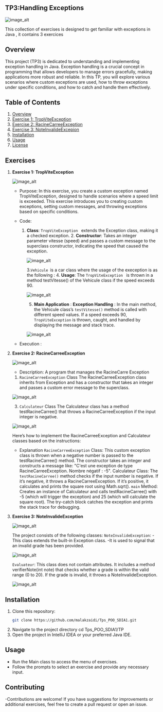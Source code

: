 ## TP3:Handling Exceptions 

![image_alt](https://github.com/malakzaidi/Tps_POO_SDIA1/blob/main/src/Tp3/screenshots/image_2024-11-04_104658881.png)

This collection of exercises is designed to get familiar with exceptions in Java , it contains 3 exercices

## Overview
This project (TP3) is dedicated to understanding and implementing exception handling in Java. Exception handling is a crucial concept in programming that allows developers to manage errors gracefully, making applications more robust and reliable. In this TP, you will explore various scenarios where custom exceptions are used, how to throw exceptions under specific conditions, and how to catch and handle them effectively.

## Table of Contents

1. [Overview](#overview)
2. [Exercise 1: TropViteException](#exercise-1-Trop_vite_exception)
3. [Exercise 2: RacineCarreeException](#exercise-2-racine_carree_exceeption)
4. [Exercise 3: NoteInvalideExcepion](#exercise-3-note_invalide_exception)
7. [Installation](#installation)
8. [Usage](#usage)
9. [License](#license)



 
## Exercises

1. **Exercise 1: TropViteException**
   
   ![image_alt](https://github.com/malakzaidi/Tps_POO_SDIA1/blob/main/src/Tp3/screenshots/image_2024-11-04_110140249.png)
   
   - Purpose: 
     In this exercise, you create a custom exception named TropViteException, designed to handle scenarios where a speed limit is exceeded. This exercise introduces you to creating custom exceptions, setting 
     custom messages, and throwing exceptions based on specific conditions.
  
   - Code:
     
     1. **Class**:
         `TropViteException ` extends the Exception class, making it a checked exception.
         2. **Constructor**: Takes an integer parameter vitesse (speed) and passes a custom message to the superclass constructor, indicating the speed that caused the exception.
         
          ![image_alt](https://github.com/malakzaidi/Tps_POO_SDIA1/blob/main/src/Tp3/screenshots/image_2024-11-04_111012124.png)
        
        3.`Vehicule `is a car class where the usage of the exeception is as the following : 
        4. **Usage**: The  `TropViteException ` is thrown in a method testVitesse() of the Vehicule class if the speed exceeds 90.

          ![image_alt](https://github.com/malakzaidi/Tps_POO_SDIA1/blob/main/src/Tp3/screenshots/vehicule.PNG)

        5. **Main Application** :
           **Exception Handling** : In the main method, the Vehicule class’s `testVitesse()` method is called with different speed values.
          If a speed exceeds 90, `TropViteException` is thrown, caught, and handled by displaying the message and stack trace.

          ![image_alt](https://github.com/malakzaidi/Tps_POO_SDIA1/blob/main/src/Tp3/screenshots/mainnn.PNG)
     
    - Execution :
       
    
    
        
2. **Exercise 2: RacineCarreeException**

   ![image_alt](https://github.com/malakzaidi/Tps_POO_SDIA1/blob/main/src/Tp3/screenshots/RacineCarree.PNG)
   
   - Description: A program that manages the RacineCarre Exception
     
    1. `RacineCarreeException` Class
    The RacineCarreeException class inherits from Exception and has a constructor that takes an integer and passes a custom error message to the superclass.

     ![image_alt](https://github.com/malakzaidi/Tps_POO_SDIA1/blob/main/src/Tp3/screenshots/image_2024-11-04_114301392.png)

    3. `Calculateur` Class
    The Calculateur class has a method testRacineCarree() that throws a RacineCarreeException if the input integer is negative.

     ![image_alt](https://github.com/malakzaidi/Tps_POO_SDIA1/blob/main/src/Tp3/screenshots/calculator.PNG)
     
    Here’s how to implement the RacineCarreeException and Calculateur classes based on the instructions:

      - Explanation
      `RacineCarreeException` Class: This custom exception class is thrown when a negative number is passed to the testRacineCarree() method.
      The constructor takes an integer and constructs a message like: "C'est une exception de type RacineCarreeException. Nombre négatif : -5".
      Calculateur Class:
      The `testRacineCarree()` method checks if the input number is negative.
      If it’s negative, it throws a RacineCarreeException.
      If it’s positive, it calculates and prints the square root using Math.sqrt().
      `main` Method:
      Creates an instance of Calculateur and calls testRacineCarree() with -5 (which will trigger the exception) and 25 (which will calculate the square root).
      The try-catch block catches the exception and prints the stack trace for debugging.
 
3. **Exercise 3: NoteInvalideException**
   
    ![image_alt](https://github.com/malakzaidi/Tps_POO_SDIA1/blob/main/src/Tp3/screenshots/image_2024-11-04_115345062.png)
   
    The project consists of the following classes:
    `NoteInvalideException`:
    -This class extends the built-in Exception class.
    -It is used to signal that an invalid grade has been provided.
   
    ![image_alt](https://github.com/malakzaidi/Tps_POO_SDIA1/blob/main/src/Tp3/screenshots/image_2024-11-04_115715861.png)
   
    `Evaluateur`:
    This class does not contain attributes.
    It includes a method verifierNote(int note) that checks whether a grade is within the valid range (0 to 20).
    If the grade is invalid, it throws a NoteInvalideException.
   
    ![image_alt](https://github.com/malakzaidi/Tps_POO_SDIA1/blob/main/src/Tp3/screenshots/Evaluateur.PNG)
    
  
## Installation
1. Clone this repository:
   ```bash
   git clone https://github.com/malakzaidi/Tps_POO_SDIA1.git
2. Navigate to the project directory
     cd Tps_POO_SDIA1/TP
3. Open the project in IntelliJ IDEA or your preferred Java IDE.
## Usage
- Run the Main class to access the menu of exercises.
- Follow the prompts to select an exercise and provide any necessary input.
## Contributing
-Contributions are welcome! If you have suggestions for improvements or additional exercises, feel free to create a pull request or open an issue.

